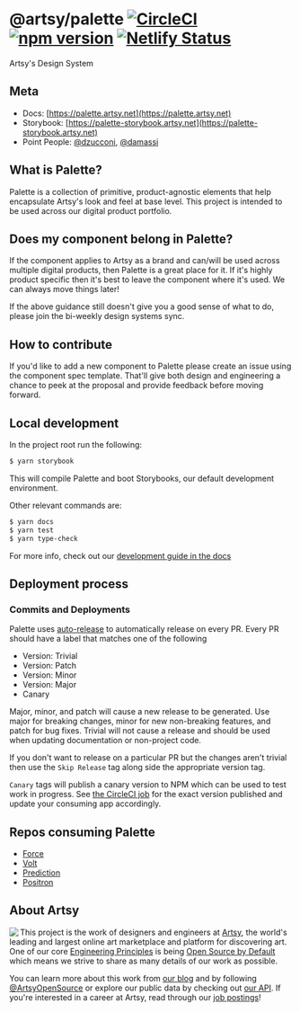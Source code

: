 # @artsy/palette [![CircleCI](https://circleci.com/gh/artsy/palette.svg?style=shield)](https://circleci.com/gh/artsy/palette) [![npm version](https://badge.fury.io/js/%40artsy%2Fpalette.svg)](https://www.npmjs.com/package/@artsy/palette) [![Netlify Status](https://api.netlify.com/api/v1/badges/beb9e8d7-10cc-4a2e-99bb-0d4c6f46db82/deploy-status)](https://app.netlify.com/sites/artsy-palette/deploys)

Artsy's Design System

## Meta

- Docs: [https://palette.artsy.net](https://palette.artsy.net)
- Storybook: [https://palette-storybook.artsy.net](https://palette-storybook.artsy.net)
- Point People: [@dzucconi](https://github.com/dzucconi), [@damassi](https://github.com/damassi)

## What is Palette?

Palette is a collection of primitive, product-agnostic elements that help encapsulate Artsy's look and feel at base level. This project is intended to be used
across our digital product portfolio.

## Does my component belong in Palette?

If the component applies to Artsy as a brand and can/will be used across multiple digital products, then Palette is a great place for it. If it's highly product
specific then it's best to leave the component where it's used. We can always move things later!

If the above guidance still doesn't give you a good sense of what to do, please join the bi-weekly design systems sync.

## How to contribute

If you'd like to add a new component to Palette please create an issue using the component spec template. That'll give both design and engineering a chance
to peek at the proposal and provide feedback before moving forward.

## Local development

In the project root run the following:

```sh
$ yarn storybook
```

This will compile Palette and boot Storybooks, our default development environment.

Other relevant commands are:

```sh
$ yarn docs
$ yarn test
$ yarn type-check
```

For more info, check out our [development guide in the docs](https://palette.artsy.net/guides/development/)

## Deployment process

### Commits and Deployments

Palette uses [auto-release](https://github.com/intuit/auto-release#readme) to automatically release on every PR. Every PR should have a label that matches one of the following

- Version: Trivial
- Version: Patch
- Version: Minor
- Version: Major
- Canary

Major, minor, and patch will cause a new release to be generated. Use major for breaking changes, minor for new non-breaking features,
and patch for bug fixes. Trivial will not cause a release and should be used when updating documentation or non-project code.

If you don't want to release on a particular PR but the changes aren't trivial then use the `Skip Release` tag along side the appropriate version tag.

`Canary` tags will publish a canary version to NPM which can be used to test work in progress. See [the CircleCI job](https://app.circleci.com/pipelines/github/artsy/palette/4138/workflows/ffc56588-35bf-41ed-a0a8-a806fc807678/jobs/20148) for the exact version published and update your consuming app accordingly. 

## Repos consuming Palette

- [Force](https://github.com/artsy/force)
- [Volt](https://github.com/artsy/volt)
- [Prediction](https://github.com/artsy/prediction)
- [Positron](https://github.com/artsy/positron)

## About Artsy

<a href="https://www.artsy.net/">
  <img align="left" src="https://avatars2.githubusercontent.com/u/546231?s=200&v=4"/>
</a>

This project is the work of designers and engineers at [Artsy][footer_website], the
world's leading and largest online art marketplace and platform for discovering art.
One of our core [Engineering Principles][footer_principles] is being [Open
Source by Default][footer_open] which means we strive to share as many details
of our work as possible.

You can learn more about this work from [our blog][footer_blog] and by following
[@ArtsyOpenSource][footer_twitter] or explore our public data by checking out
[our API][footer_api]. If you're interested in a career at Artsy, read through
our [job postings][footer_jobs]!

[footer_website]: https://www.artsy.net/
[footer_principles]: culture/engineering-principles.md
[footer_open]: culture/engineering-principles.md#open-source-by-default
[footer_blog]: https://artsy.github.io/
[footer_twitter]: https://twitter.com/ArtsyOpenSource
[footer_api]: https://developers.artsy.net/
[footer_jobs]: https://www.artsy.net/jobs
